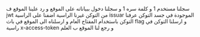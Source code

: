 سجلنا مستخدم 1 و كلمة سره 1
و سجلنا دخول ببياناته على الموقع 
و رد علينا الموقع ف jwt 
من التوكن غيرنا الراسية اضفنا على الراسية issuar الموجودة في جسد التوكن 
عرفنا التوكن باستخدام المفتاح العام و ارسلناه الى الموقع في باث flag
و ارسلنا التوكن في راسية x-access-token
و رجع لنا الموقع ب العلم
